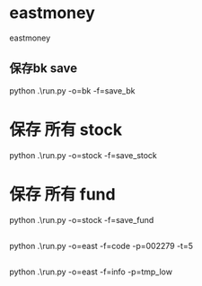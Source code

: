# eastmoney
eastmoney

## 保存bk save
python .\run.py -o=bk -f=save_bk

# 保存 所有 stock
python .\run.py -o=stock -f=save_stock

# 保存 所有 fund
python .\run.py -o=stock -f=save_fund

## 
python .\run.py -o=east -f=code -p=002279 -t=5


## 
python .\run.py -o=east -f=info -p=tmp_low
